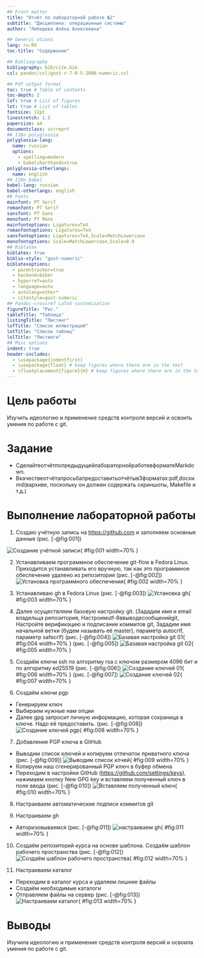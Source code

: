 ```yaml
---
## Front matter
title: "Отчёт по лабораторной работе №2"
subtitle: "Дисциплина: операционные системы"
author: "Лебедева Алёна Алексеевна"

## Generic otions
lang: ru-RU
toc-title: "Содержание"

## Bibliography
bibliography: bib/cite.bib
csl: pandoc/csl/gost-r-7-0-5-2008-numeric.csl

## Pdf output format
toc: true # Table of contents
toc-depth: 2
lof: true # List of figures
lot: true # List of tables
fontsize: 12pt
linestretch: 1.5
papersize: a4
documentclass: scrreprt
## I18n polyglossia
polyglossia-lang:
  name: russian
  options:
	- spelling=modern
	- babelshorthands=true
polyglossia-otherlangs:
  name: english
## I18n babel
babel-lang: russian
babel-otherlangs: english
## Fonts
mainfont: PT Serif
romanfont: PT Serif
sansfont: PT Sans
monofont: PT Mono
mainfontoptions: Ligatures=TeX
romanfontoptions: Ligatures=TeX
sansfontoptions: Ligatures=TeX,Scale=MatchLowercase
monofontoptions: Scale=MatchLowercase,Scale=0.9
## Biblatex
biblatex: true
biblio-style: "gost-numeric"
biblatexoptions:
  - parentracker=true
  - backend=biber
  - hyperref=auto
  - language=auto
  - autolang=other*
  - citestyle=gost-numeric
## Pandoc-crossref LaTeX customization
figureTitle: "Рис."
tableTitle: "Таблица"
listingTitle: "Листинг"
lofTitle: "Список иллюстраций"
lotTitle: "Список таблиц"
lolTitle: "Листинги"
## Misc options
indent: true
header-includes:
  - \usepackage{indentfirst}
  - \usepackage{float} # keep figures where there are in the text
  - \floatplacement{figure}{H} # keep figures where there are in the text
---
```


# Цель работы

Изучить идеологию и применение средств контроля версий и освоить умения
по работе с git.

# Задание

 - СделайтеотчётпопредыдущейлабораторнойработевформатеMarkdown.
 - Вкачествеотчётапросьбапредоставитьотчётыв3форматах:pdf,docxиmd(вархиве, поскольку он должен содержать скриншоты, Makefile и т.д.)

# Выполнение лабораторной работы

1. Создаю учётную запись на https://github.com и заполняем основные
данные (рис. [-@fig:001])

![Создание учётной записи](image/img01.png){ #fig:001 width=70% }

2. Устанавливаем программное обеспечение git-flow в Fedora Linux.
Приходится устанавливать его вручную, так как это программное
обеспечение удалено из репозитория (рис. [-@fig:002])
![Установка программного обеспечения](image/img02.png){ #fig:002 width=70% }

3. Устанавливаю gh в Fedora Linux (рис. [-@fig:003])
![Установка gh](image/img03.png){ #fig:003 width=70% }

4. Далее осуществляем базовую настройку git. (Зададим имя и email
владельца репозитория, Настроимutf-8ввыводесообщенийgit,
Настройте верификацию и подписание коммитов git, Зададим имя
начальной ветки (будем называть её master), параметр autocrlf,
параметр safecrlf) (рис. [-@fig:004])
![Базавая настройка git 01](image/img04.png){ #fig:004 width=70% }
(рис. [-@fig:005])
![Базавая настройка git 02](image/img05.png){ #fig:005 width=70% }

5. Создаём ключи ssh по алгоритму rsa с ключом размером 4096 бит и по
алгоритму ed25519 (рис. [-@fig:006])
![Создание ключей 01](image/img06.png){ #fig:006 width=70% }
(рис. [-@fig:007])
![Создание ключей 02](image/img07.png){ #fig:007 width=70% }

6. Создаём ключи pgp
 - Генерируем ключ
 - Выбираем нужные нам опции
 - Далее gpg запросит личную информацию, которая сохраница в ключе. Надо её предоставить. (рис. [-@fig:008])
![Создание ключей pgp](image/img08.png){ #fig:008 width=70% }

7. Добавление PGP ключа в GitHub
 - Выводим список ключей и копируем отпечаток приватного ключа (рис. [-@fig:009])
![Выводим список клчей](image/img09.png){ #fig:009 width=70% }
 - Копируем наш сгенерированный PGP ключ в буфер обмена
 - Переходим в настройки GitHub (https://github.com/settings/keys), нажимаем кнопку New GPG key и вставляем полученный ключ в
поле ввода (рис. [-@fig:010])
![Вставляем полученный ключ](image/img10.png){ #fig:010 width=70% }

8. Настраиваем автоматические подписи коммитов git

9. Настраиваем gh
 - Авторизовываемся (рис. [-@fig:011])
![настраиваем gh](image/img11.png){ #fig:011 width=70% }

10. Создаём репозиторий курса на основе шаблона. Создаём шаблон рабочего пространства (рис. [-@fig:012])
![Создаём шаблон рабочего пространства](image/img12.png){ #fig:012 width=70% }

11. Настраиваем каталог
 - Переходим в каталог курса и удаляем лишние файлы
 - Создаём необходимые каталоги
 - Отправляем файлы на сервер
(рис. [-@fig:013])
![Настраиваем каталог](image/img13.png){ #fig:013 width=70% }

# Выводы

Изучила идеологию и применение средств контроля версий и освоила умения
по работе с git.



